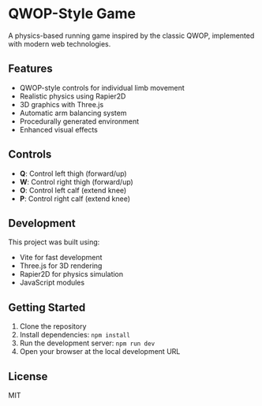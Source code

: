 # QWOP-Style Game

A physics-based running game inspired by the classic QWOP, implemented with modern web technologies.

## Features

- QWOP-style controls for individual limb movement
- Realistic physics using Rapier2D
- 3D graphics with Three.js
- Automatic arm balancing system
- Procedurally generated environment
- Enhanced visual effects

## Controls

- **Q**: Control left thigh (forward/up)
- **W**: Control right thigh (forward/up)
- **O**: Control left calf (extend knee)
- **P**: Control right calf (extend knee)

## Development

This project was built using:

- Vite for fast development
- Three.js for 3D rendering
- Rapier2D for physics simulation
- JavaScript modules

## Getting Started

1. Clone the repository
2. Install dependencies: `npm install`
3. Run the development server: `npm run dev`
4. Open your browser at the local development URL

## License

MIT